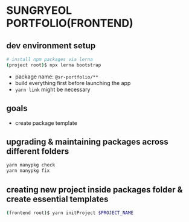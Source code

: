# SUNGRYEOL PORTFOLIO(FRONTEND)
## dev environment setup
```sh
# install npm packages via lerna
(project root)$ npx lerna bootstrap
```
- package name: `@sr-portfolio/**`
- build everything first before launching the app
- `yarn link` might be necessary


## goals
- create package template

## upgrading & maintaining packages across different folders
```sh
yarn manypkg check
yarn manypkg fix
```
## creating new project inside packages folder & create essential templates
```sh
(frontend root)$ yarn initProject $PROJECT_NAME
```